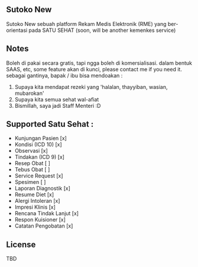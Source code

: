 ## Sutoko New

Sutoko New sebuah platform Rekam Medis Elektronik (RME) yang ber-orientasi pada SATU SEHAT (soon, will be  another kemenkes service)

## Notes

Boleh di pakai secara gratis, tapi ngga boleh di komersialisasi. dalam bentuk SAAS, etc, some feature akan di kunci, please contact me if you need it. sebagai gantinya, bapak / ibu bisa mendoakan : 

1. Supaya kita mendapat rezeki yang 'halalan, thayyiban, wasian, mubarokan'
2. Supaya kita semua sehat wal-afiat
3. Bismillah, saya jadi Staff Menteri :D

## Supported Satu Sehat : 

- Kunjungan Pasien [x]
- Kondisi (ICD 10) [x]
- Observasi [x]
- Tindakan (ICD 9) [x]
- Resep Obat [ ]
- Tebus Obat [ ]
- Service Request [x]
- Spesimen [ ]
- Laporan Diagnostik [x]
- Resume Diet [x]
- Alergi Intoleran [x]
- Impresi Klinis [x]
- Rencana Tindak Lanjut [x]
- Respon Kuisioner [x]
- Catatan Pengobatan [x]

## License

TBD